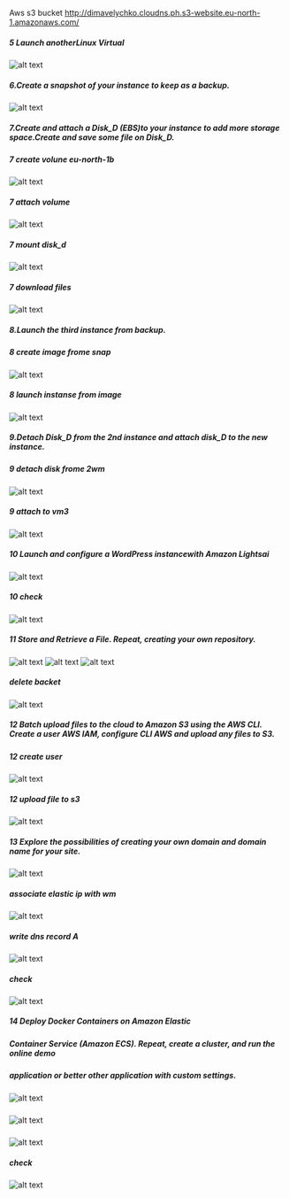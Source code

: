 
Aws s3 bucket
http://dimavelychko.cloudns.ph.s3-website.eu-north-1.amazonaws.com/

##### 5 Launch anotherLinux Virtual 
![alt text](/m1/task2.2/screenshots/5.png) 

##### 6.Create a snapshot of your instance to keep as a backup.
![alt text](/m1/task2.2/screenshots/6.png) 

##### 7.Create and attach a Disk_D (EBS)to your instance to add more storage space.Create and save some file on Disk_D.
##### 7 create volune eu-north-1b
![alt text](/m1/task2.2/screenshots/7v1.png) 
##### 7 attach volume
![alt text](/m1/task2.2/screenshots/7v2.png) 
##### 7 mount disk_d
![alt text](/m1/task2.2/screenshots/7v3.png) 
##### 7 download files
![alt text](/m1/task2.2/screenshots/7v4.png) 

##### 8.Launch the third instance from backup.
##### 8 create image frome snap
![alt text](/m1/task2.2/screenshots/8v1.png) 
##### 8 launch instanse from image
![alt text](/m1/task2.2/screenshots/8v2.png) 
##### 9.Detach Disk_D from the 2nd instance and attach disk_D to the new instance.
##### 9 detach disk frome 2wm
![alt text](/m1/task2.2/screenshots/9v1.png) 
##### 9 attach to vm3
![alt text](/m1/task2.2/screenshots/9v2.png) 
##### 10 Launch and configure a WordPress instancewith Amazon Lightsai
![alt text](/m1/task2.2/screenshots/10.png) 
##### 10 check
![alt text](/m1/task2.2/screenshots/10v1.png) 
##### 11 Store and Retrieve a File. Repeat, creating your own repository.
![alt text](/m1/task2.2/screenshots/12.1.png) 
![alt text](/m1/task2.2/screenshots/12.2.png) 
![alt text](/m1/task2.2/screenshots/12.3.png)
##### delete backet
![alt text](/m1/task2.2/screenshots/13.1.png)
##### 12 Batch upload files to the cloud to Amazon S3 using the AWS CLI. Create a user AWS IAM, configure CLI AWS and upload any files to S3.
##### 12 create user
![alt text](/m1/task2.2/screenshots/12v1.png) 
##### 12 upload file to s3
![alt text](/m1/task2.2/screenshots/12v2.png) 
##### 13 Explore the possibilities of creating your own domain and domain name for your site.
![alt text](/m1/task2.2/screenshots/13.2.png) 
##### associate elastic ip with wm
![alt text](/m1/task2.2/screenshots/13.3.png) 
##### write dns record A
![alt text](/m1/task2.2/screenshots/13.4.png)
##### check
![alt text](/m1/task2.2/screenshots/13.5.png) 
##### 14 Deploy Docker Containers on Amazon Elastic
##### Container Service (Amazon ECS). Repeat, create a cluster, and run the online demo
##### application or better other application with custom settings.
![alt text](/m1/task2.2/screenshots/14.1.png)
#####
![alt text](/m1/task2.2/screenshots/14.2.png)
#####
![alt text](/m1/task2.2/screenshots/14.3.png)
##### check
![alt text](/m1/task2.2/screenshots/14.4.png) 
